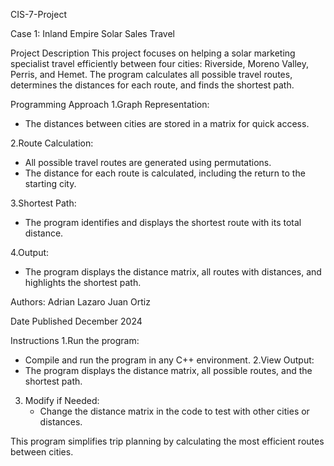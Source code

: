 CIS-7-Project

Case 1: Inland Empire Solar Sales Travel

Project Description
This project focuses on helping a solar marketing specialist travel efficiently between four cities: Riverside, Moreno Valley, Perris, and Hemet. The program calculates all possible travel routes, determines the distances for each route, and finds the shortest path.

Programming Approach
1.Graph Representation:
   - The distances between cities are stored in a matrix for quick access.

2.Route Calculation:
   - All possible travel routes are generated using permutations.
   - The distance for each route is calculated, including the return to the starting city.

3.Shortest Path:
   - The program identifies and displays the shortest route with its total distance.

4.Output:
   - The program displays the distance matrix, all routes with distances, and highlights the shortest path.

Authors:
Adrian Lazaro
Juan Ortiz

Date Published
December 2024

Instructions
1.Run the program:
   - Compile and run the program in any C++ environment.
2.View Output:
   - The program displays the distance matrix, all possible routes, and the shortest path.
3. Modify if Needed:
   - Change the distance matrix in the code to test with other cities or distances.

This program simplifies trip planning by calculating the most efficient routes between cities.
